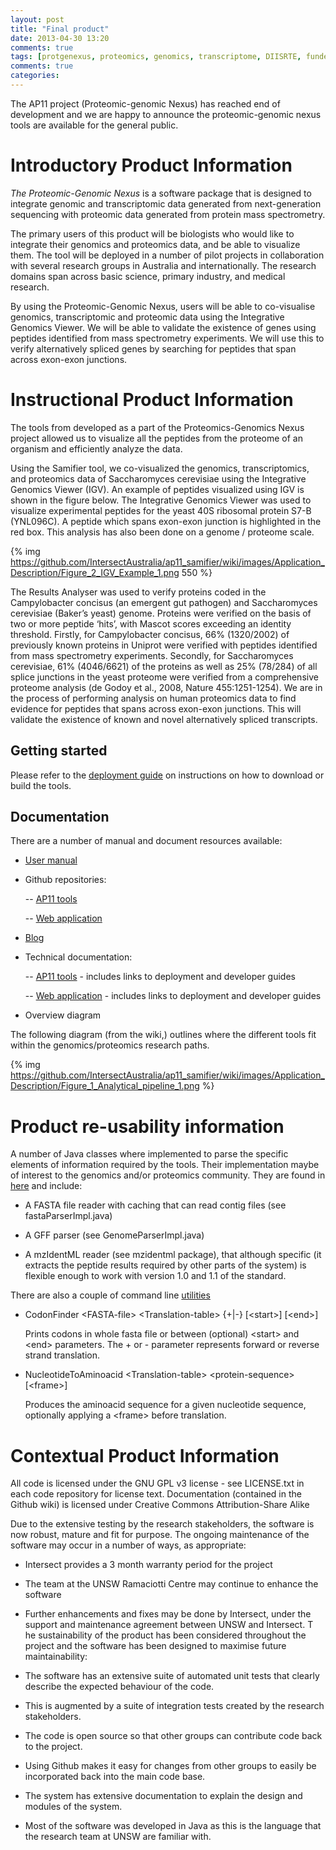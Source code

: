 ```yaml
---
layout: post
title: "Final product"
date: 2013-04-30 13:20
comments: true
tags: [protgenexus, proteomics, genomics, transcriptome, DIISRTE, fundedByAustralianNationalDataService, andsApps, ap11, andsProduct, andsFinalProduct]
comments: true
categories: 
---
```


The AP11 project (Proteomic-genomic Nexus) has reached end of development and we are happy to announce the proteomic-genomic nexus tools are available
for the general public.

<!-- more -->

# Introductory Product Information 

*The Proteomic-Genomic Nexus* is a software package that is designed to integrate genomic and transcriptomic data generated from next-generation sequencing with proteomic data generated from protein mass spectrometry.

The primary users of this product will be biologists who would like to integrate their genomics and proteomics data, and be able to visualize them. The tool will be deployed in a number of pilot projects in collaboration with several research groups in Australia and internationally. The research domains span across basic science, primary industry, and medical research.

By using the Proteomic-Genomic Nexus, users will be able to co-visualise genomics, transcriptomic and proteomic data using the Integrative Genomics Viewer. We will be able to validate the existence of genes using peptides identified from mass spectrometry experiments. We will use this to verify alternatively spliced genes by searching for peptides that span across exon-exon junctions.

# Instructional Product Information

The tools from developed as a part of the Proteomics-Genomics Nexus project allowed us to visualize all the peptides from the proteome of an organism and efficiently analyze the data.

Using the Samifier tool, we co-visualized the genomics, transcriptomics, and proteomics data of Saccharomyces cerevisiae using the Integrative Genomics Viewer (IGV). An example of peptides visualized using IGV is shown in the figure below. The Integrative Genomics Viewer was used to visualize experimental peptides for the yeast 40S ribosomal protein S7-B (YNL096C). A peptide which spans exon-exon junction is highlighted in the red box. This analysis has also been done on a genome / proteome scale.

{% img https://github.com/IntersectAustralia/ap11_samifier/wiki/images/Application_Description/Figure_2_IGV_Example_1.png 550 %}

The Results Analyser was used to verify proteins coded in the Campylobacter concisus (an emergent gut pathogen)  and Saccharomyces cerevisiae (Baker’s yeast) genome. Proteins were verified on the basis of two or more peptide ‘hits’, with Mascot scores exceeding an identity threshold. Firstly, for Campylobacter concisus, 66% (1320/2002) of previously known proteins in Uniprot were verified with peptides identified from mass spectrometry experiments. Secondly, for Saccharomyces cerevisiae, 61% (4046/6621) of the proteins as well as 25% (78/284) of all splice junctions in the yeast proteome were verified from a comprehensive proteome analysis (de Godoy et al., 2008, Nature 455:1251-1254). We are in the process of performing analysis on human proteomics data to find evidence for peptides that spans across exon-exon junctions. This will validate the existence of known and novel alternatively spliced transcripts.

## Getting started

Please refer to the [deployment guide](https://github.com/IntersectAustralia/ap11_samifier/wiki/Deployment-guide) on instructions on how to download or build the tools.

## Documentation

There are a number of manual and document resources available:

* [User manual](https://github.com/IntersectAustralia/ap11_samifier/wiki/User-manual)

* Github repositories:

  -- [AP11 tools](https://github.com/IntersectAustralia/ap11_samifier/)

  -- [Web application](https://github.com/IntersectAustralia/ap11_webapp)

* [Blog](http://intersectaustralia.github.io/ap11/)

* Technical documentation:

  -- [AP11 tools](https://github.com/IntersectAustralia/ap11_samifier/wiki) -  includes links to deployment and developer guides

  -- [Web application](https://github.com/IntersectAustralia/ap11_webapp/wiki) - includes links to deployment and developer guides

* Overview diagram

The following diagram (from the wiki,) outlines where the different tools fit within the genomics/proteomics research paths.

{% img https://github.com/IntersectAustralia/ap11_samifier/wiki/images/Application_Description/Figure_1_Analytical_pipeline_1.png %}

# Product re-usability information

A number of Java classes where implemented to parse the specific elements of information required by the tools. Their implementation maybe of interest to
the genomics and/or proteomics community. They are found in [here](https://github.com/IntersectAustralia/ap11_samifier/tree/master/src/au/org/intersect/samifier/parser)
and include:

* A FASTA file reader with caching that can read contig files (see fastaParserImpl.java)

* A GFF parser (see GenomeParserImpl.java)

* A mzIdentML reader (see mzidentml package), that although specific (it extracts the peptide results required by other parts of the system) is flexible enough to
work with version 1.0 and 1.1 of the standard.

There are also a couple of command line [utilities](https://github.com/IntersectAustralia/ap11_samifier/tree/master/src/au/org/intersect/samifier/tool)

- CodonFinder \<FASTA-file\> \<Translation-table\> {+|-} \[\<start\>\] \[\<end\>\]

  Prints codons in whole fasta file or between (optional) \<start\> and \<end\> parameters. The + or - parameter represents forward or reverse strand translation.

- NucleotideToAminoacid \<Translation-table\> \<protein-sequence\> \[\<frame\>\]

  Produces the aminoacid sequence for a given nucleotide sequence, optionally applying a \<frame\> before translation.

# Contextual Product Information

All code is licensed under the GNU GPL v3 license - see LICENSE.txt in each code repository for license text. Documentation (contained in the Github wiki) is licensed under Creative Commons Attribution-Share Alike

Due to the extensive testing by the research stakeholders, the software is now robust, mature and fit for purpose. The ongoing maintenance of the software may occur in a number of ways, as appropriate:

* Intersect provides a 3 month warranty period for the project
* The team at the UNSW Ramaciotti Centre may continue to enhance the software
* Further enhancements and fixes may be done by Intersect, under the support and maintenance agreement between UNSW and Intersect.
T
he sustainability of the product has been considered throughout the project and the software has been designed to maximise future maintainability:

* The software has an extensive suite of automated unit tests that clearly describe the expected behaviour of the code.
* This is augmented by a suite of integration tests created by the research stakeholders.
* The code is open source so that other groups can contribute code back to the project.
* Using Github makes it easy for changes from other groups to easily be incorporated back into the main code base.
* The system has extensive documentation to explain the design and modules of the system.
* Most of the software was developed in Java as this is the language that the research team at UNSW are familiar with.


